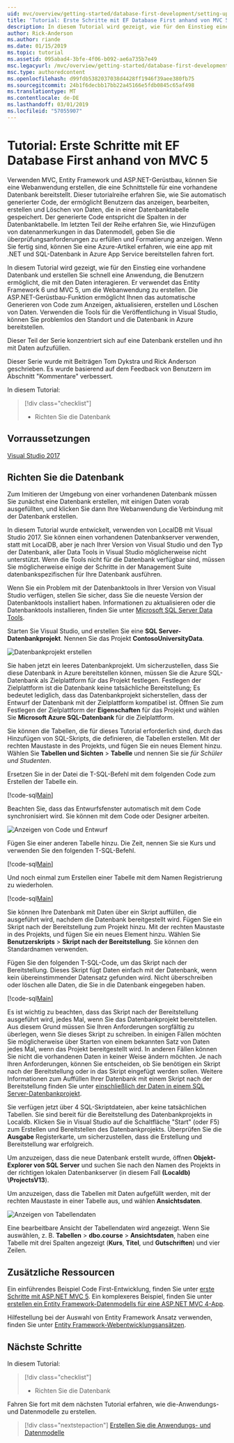 ```yaml
---
uid: mvc/overview/getting-started/database-first-development/setting-up-database
title: 'Tutorial: Erste Schritte mit EF Database First anhand von MVC 5'
description: In diesem Tutorial wird gezeigt, wie für den Einstieg eine vorhandene Datenbank und erstellen Sie schnell eine Anwendung, die Benutzern ermöglicht, die mit den Daten interagieren.
author: Rick-Anderson
ms.author: riande
ms.date: 01/15/2019
ms.topic: tutorial
ms.assetid: 095abad4-3bfe-4f06-b092-ae6a735b7e49
msc.legacyurl: /mvc/overview/getting-started/database-first-development/setting-up-database
msc.type: authoredcontent
ms.openlocfilehash: d99fdb5382037038d4428ff1946f39aee380fb75
ms.sourcegitcommit: 24b1f6decbb17bb22a45166e5fdb0845c65af498
ms.translationtype: MT
ms.contentlocale: de-DE
ms.lasthandoff: 03/01/2019
ms.locfileid: "57055907"
---
```

# <a name="tutorial-get-started-with-ef-database-first-using-mvc-5"></a>Tutorial: Erste Schritte mit EF Database First anhand von MVC 5

Verwenden MVC, Entity Framework und ASP.NET-Gerüstbau, können Sie eine Webanwendung erstellen, die eine Schnittstelle für eine vorhandene Datenbank bereitstellt. Dieser tutorialreihe erfahren Sie, wie Sie automatisch generierter Code, der ermöglicht Benutzern das anzeigen, bearbeiten, erstellen und Löschen von Daten, die in einer Datenbanktabelle gespeichert. Der generierte Code entspricht die Spalten in der Datenbanktabelle. Im letzten Teil der Reihe erfahren Sie, wie Hinzufügen von datenanmerkungen in das Datenmodell, geben Sie die überprüfungsanforderungen zu erfüllen und Formatierung anzeigen. Wenn Sie fertig sind, können Sie eine Azure-Artikel erfahren, wie eine app mit .NET und SQL-Datenbank in Azure App Service bereitstellen fahren fort.

In diesem Tutorial wird gezeigt, wie für den Einstieg eine vorhandene Datenbank und erstellen Sie schnell eine Anwendung, die Benutzern ermöglicht, die mit den Daten interagieren. Er verwendet das Entity Framework 6 und MVC 5, um die Webanwendung zu erstellen. Die ASP.NET-Gerüstbau-Funktion ermöglicht Ihnen das automatische Generieren von Code zum Anzeigen, aktualisieren, erstellen und Löschen von Daten. Verwenden die Tools für die Veröffentlichung in Visual Studio, können Sie problemlos den Standort und die Datenbank in Azure bereitstellen.

Dieser Teil der Serie konzentriert sich auf eine Datenbank erstellen und ihn mit Daten aufzufüllen.

Dieser Serie wurde mit Beiträgen Tom Dykstra und Rick Anderson geschrieben. Es wurde basierend auf dem Feedback von Benutzern im Abschnitt "Kommentare" verbessert.

In diesem Tutorial:

> [!div class="checklist"]
> * Richten Sie die Datenbank

## <a name="prerequisites"></a>Vorraussetzungen

[Visual Studio 2017](https://visualstudio.microsoft.com/downloads/)


## <a name="set-up-the-database"></a>Richten Sie die Datenbank

Zum Imitieren der Umgebung von einer vorhandenen Datenbank müssen Sie zunächst eine Datenbank erstellen, mit einigen Daten vorab ausgefüllten, und klicken Sie dann Ihre Webanwendung die Verbindung mit der Datenbank erstellen.


In diesem Tutorial wurde entwickelt, verwenden von LocalDB mit Visual Studio 2017. Sie können einen vorhandenen Datenbankserver verwenden, statt mit LocalDB, aber je nach Ihrer Version von Visual Studio und den Typ der Datenbank, aller Data Tools in Visual Studio möglicherweise nicht unterstützt. Wenn die Tools nicht für die Datenbank verfügbar sind, müssen Sie möglicherweise einige der Schritte in der Management Suite datenbankspezifischen für Ihre Datenbank ausführen.


Wenn Sie ein Problem mit der Datenbanktools in Ihrer Version von Visual Studio verfügen, stellen Sie sicher, dass Sie die neueste Version der Datenbanktools installiert haben. Informationen zu aktualisieren oder die Datenbanktools installieren, finden Sie unter [Microsoft SQL Server Data Tools](https://msdn.microsoft.com/data/hh297027).

Starten Sie Visual Studio, und erstellen Sie eine **SQL Server-Datenbankprojekt**. Nennen Sie das Projekt **ContosoUniversityData**.

![Datenbankprojekt erstellen](setting-up-database/_static/image1.png)

Sie haben jetzt ein leeres Datenbankprojekt. Um sicherzustellen, dass Sie diese Datenbank in Azure bereitstellen können, müssen Sie die Azure SQL-Datenbank als Zielplattform für das Projekt festlegen. Festlegen der Zielplattform ist die Datenbank keine tatsächliche Bereitstellung; Es bedeutet lediglich, dass das Datenbankprojekt sicherstellen, dass der Entwurf der Datenbank mit der Zielplattform kompatibel ist. Öffnen Sie zum Festlegen der Zielplattform der **Eigenschaften** für das Projekt und wählen Sie **Microsoft Azure SQL-Datenbank** für die Zielplattform.

Sie können die Tabellen, die für dieses Tutorial erforderlich sind, durch das Hinzufügen von SQL-Skripts, die definieren, die Tabellen erstellen. Mit der rechten Maustaste in des Projekts, und fügen Sie ein neues Element hinzu. Wählen Sie **Tabellen und Sichten** > **Tabelle** und nennen Sie sie *für Schüler und Studenten*.

Ersetzen Sie in der Datei die T-SQL-Befehl mit dem folgenden Code zum Erstellen der Tabelle ein.

[!code-sql[Main](setting-up-database/samples/sample1.sql)]

Beachten Sie, dass das Entwurfsfenster automatisch mit dem Code synchronisiert wird. Sie können mit dem Code oder Designer arbeiten.

![Anzeigen von Code und Entwurf](setting-up-database/_static/image5.png)

Fügen Sie einer anderen Tabelle hinzu. Die Zeit, nennen Sie sie Kurs und verwenden Sie den folgenden T-SQL-Befehl.

[!code-sql[Main](setting-up-database/samples/sample2.sql)]

Und noch einmal zum Erstellen einer Tabelle mit dem Namen Registrierung zu wiederholen.

[!code-sql[Main](setting-up-database/samples/sample3.sql)]

Sie können Ihre Datenbank mit Daten über ein Skript auffüllen, die ausgeführt wird, nachdem die Datenbank bereitgestellt wird. Fügen Sie ein Skript nach der Bereitstellung zum Projekt hinzu. Mit der rechten Maustaste in des Projekts, und fügen Sie ein neues Element hinzu. Wählen Sie **Benutzerskripts** > **Skript nach der Bereitstellung**. Sie können den Standardnamen verwenden.

Fügen Sie den folgenden T-SQL-Code, um das Skript nach der Bereitstellung. Dieses Skript fügt Daten einfach mit der Datenbank, wenn kein übereinstimmender Datensatz gefunden wird. Nicht überschreiben oder löschen alle Daten, die Sie in die Datenbank eingegeben haben.

[!code-sql[Main](setting-up-database/samples/sample4.sql)]

Es ist wichtig zu beachten, dass das Skript nach der Bereitstellung ausgeführt wird, jedes Mal, wenn Sie das Datenbankprojekt bereitstellen. Aus diesem Grund müssen Sie Ihren Anforderungen sorgfältig zu überlegen, wenn Sie dieses Skript zu schreiben. In einigen Fällen möchten Sie möglicherweise über Starten von einem bekannten Satz von Daten jedes Mal, wenn das Projekt bereitgestellt wird. In anderen Fällen können Sie nicht die vorhandenen Daten in keiner Weise ändern möchten. Je nach Ihren Anforderungen, können Sie entscheiden, ob Sie benötigen ein Skript nach der Bereitstellung oder in das Skript eingefügt werden sollen. Weitere Informationen zum Auffüllen Ihrer Datenbank mit einem Skript nach der Bereitstellung finden Sie unter [einschließlich der Daten in einem SQL Server-Datenbankprojekt](https://blogs.msdn.com/b/ssdt/archive/2012/02/02/including-data-in-an-sql-server-database-project.aspx).

Sie verfügen jetzt über 4 SQL-Skriptdateien, aber keine tatsächlichen Tabellen. Sie sind bereit für die Bereitstellung des Datenbankprojekts in Localdb. Klicken Sie in Visual Studio auf die Schaltfläche "Start" (oder F5) zum Erstellen und Bereitstellen des Datenbankprojekts. Überprüfen Sie die **Ausgabe** Registerkarte, um sicherzustellen, dass die Erstellung und Bereitstellung war erfolgreich.

Um anzuzeigen, dass die neue Datenbank erstellt wurde, öffnen **Objekt-Explorer von SQL Server** und suchen Sie nach den Namen des Projekts in der richtigen lokalen Datenbankserver (in diesem Fall **(Localdb) \ProjectsV13**).

Um anzuzeigen, dass die Tabellen mit Daten aufgefüllt werden, mit der rechten Maustaste in einer Tabelle aus, und wählen **Ansichtsdaten**.

![Anzeigen von Tabellendaten](setting-up-database/_static/image9.png)

Eine bearbeitbare Ansicht der Tabellendaten wird angezeigt. Wenn Sie auswählen, z. B. **Tabellen** > **dbo.course** > **Ansichtsdaten**, haben eine Tabelle mit drei Spalten angezeigt (**Kurs**, **Titel**, und **Gutschriften**) und vier Zeilen.

## <a name="additional-resources"></a>Zusätzliche Ressourcen

Ein einführendes Beispiel Code First-Entwicklung, finden Sie unter [erste Schritte mit ASP.NET MVC 5](../introduction/getting-started.md). Ein komplexeres Beispiel, finden Sie unter [erstellen ein Entity Framework-Datenmodells für eine ASP.NET MVC 4-App](../getting-started-with-ef-using-mvc/creating-an-entity-framework-data-model-for-an-asp-net-mvc-application.md).

Hilfestellung bei der Auswahl von Entity Framework Ansatz verwenden, finden Sie unter [Entity Framework-Webentwicklungsansätzen](https://msdn.microsoft.com/library/ms178359.aspx#dbfmfcf).

## <a name="next-steps"></a>Nächste Schritte

In diesem Tutorial:

> [!div class="checklist"]
> * Richten Sie die Datenbank

Fahren Sie fort mit dem nächsten Tutorial erfahren, wie die-Anwendungs- und Datenmodelle zu erstellen.
> [!div class="nextstepaction"]
> [Erstellen Sie die Anwendungs- und Datenmodelle](creating-the-web-application.md)
